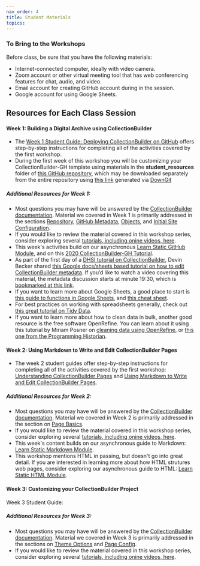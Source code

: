 ```yaml
---
nav_order: 4
title: Student Materials
topics: 
---
```


### To Bring to the Workshops
Before class, be sure that you have the following materials:
- Internet-connected computer, ideally with video camera. 
- Zoom account or other virtual meeting tool that has web conferencing features for chat, audio, and video. 
- Email account for creating GitHub account during in the session. 
- Google account for using Google Sheets.

## Resources for Each Class Session

#### Week 1: Building a Digital Archive using CollectionBuilder
- The [Week 1 Student Guide: Deploying CollectionBuilder on GitHub](https://github.com/learn-static/collectionbuilder-workshop/blob/main/intro-github.md#deploying-collectionbuilder-on-github) offers step-by-step instructions for completing all of the activities covered by the first workshop. 
- During the first week of this workshop you will be customizing your CollectionBuilder-GH template using materials in the **student_resources** folder of [this GitHub repository](https://github.com/learn-static/collectionbuilder-workshop), which may be downloaded separately from the entire repository using [this link](https://downgit.github.io/#/home?url=https://github.com/learn-static/collectionbuilder-workshop/tree/main/student_materials) generated via [DownGit](https://downgit.github.io/#/home) 

##### Additional Resources for Week 1:
- Most questions you may have will be answered by the [CollectionBuilder documentation](https://collectionbuilder.github.io/cb-docs/). Material we covered in Week 1 is primarily addressed in the sections [Repository](https://collectionbuilder.github.io/cb-docs/docs/repository/), [GitHub Metadata](https://collectionbuilder.github.io/cb-docs/docs/metadata/gh_metadata/), [Objects](https://collectionbuilder.github.io/cb-docs/docs/objects/gh-objects/), and [Initial Site Configuration](https://collectionbuilder.github.io/cb-docs/docs/config/).
- If you would like to review the material covered in this workshop series, consider exploring several [tutorials, including onine videos, here](https://collectionbuilder.github.io/tutorials.html).
- This week's activities build on our asynchronous [Learn Static GitHub Module](https://github.com/learn-static/foundations-0-github), and on this [2020 CollectionBuilder-GH Tutorial](https://collectionbuilder.github.io/workshop/gh/).
- As part of the first day of a [DHSI tutorial on CollectionBuilder](https://collectionbuilder.github.io/workshop/dhsi/day1.html), Devin Becker shared [this Google docs/sheets based tutorial on how to edit CollectionBuilder metadata](https://docs.google.com/document/d/1KXQMR4CalRgpF9T_UKDlC-JDvPDorK9E8R838cmhAX8/edit). If you’d like to watch a video covering this material, the metadata discussion starts at minute 19:30, which is [bookmarked at this link](https://youtu.be/ZPOKRpxGJqg?t=1170).
- If you want to learn more about Google Sheets, a good place to start is [this guide to functions in Google Sheets](https://support.google.com/a/users/answer/46977?hl=en&ref_topic=9296423), and [this cheat sheet](https://support.google.com/a/users/answer/9300022).
- For best practices on working with spreadsheets generally, check out [this great tutorial on Tidy Data](https://librarycarpentry.org/lc-spreadsheets/).
- If you want to learn more about how to clean data in bulk, another good resource is the free software OpenRefine. You can learn about it using this tutorial by Miriam Posner on [cleaning data using OpenRefine](https://github.com/miriamposner/get-started-with-openrefine/blob/master/get-started-with-openrefine.md), or [this one from the Programming Historian](http://programminghistorian.org/en/lessons/cleaning-data-with-openrefine). 

#### Week 2: Using Markdown to Write and Edit CollectionBuilder Pages
- The week 2 student guides offer step-by-step instructions for completing all of the activities covered by the first workshop: [Understanding CollectionBuilder Pages](https://github.com/learn-static/collectionbuilder-workshop/blob/main/understanding_pages.md#understanding-collectionbuilder-pages) and [Using Markdown to Write and Edit CollectionBuilder Pages](https://github.com/learn-static/collectionbuilder-workshop/blob/main/markdown.md#using-markdown-to-write-and-edit-collectionbuilder-pages). 

##### Additional Resources for Week 2:
- Most questions you may have will be answered by the [CollectionBuilder documentation](https://collectionbuilder.github.io/cb-docs/). Material we covered in Week 2 is primarily addressed in the section on [Page Basics](https://collectionbuilder.github.io/cb-docs/docs/pages/basics/).
- If you would like to review the material covered in this workshop series, consider exploring several [tutorials, including onine videos, here](https://collectionbuilder.github.io/tutorials.html).
- This week's content builds on our asynchronous guide to Markdown: [Learn Static Markdown Module](https://github.com/learn-static/foundations-2-markdown).
- This workshop mentions HTML in passing, but doesn't go into great detail. If you are interested in learning more about how HTML strutures web pages, consider exploring our asynchronous guide to HTML: [Learn Static HTML Module](https://github.com/learn-static/foundations-1-html).

#### Week 3: Customizing your CollectionBuilder Project
Week 3 Student Guide: 

##### Additional Resources for Week 3:
- Most questions you may have will be answered by the [CollectionBuilder documentation](https://collectionbuilder.github.io/cb-docs/). Material we covered in Week 3 is primarily addressed in the sections on [Theme Options](https://collectionbuilder.github.io/cb-docs/docs/theme/) and [Page Config](https://collectionbuilder.github.io/cb-docs/docs/customization/).
- If you would like to review the material covered in this workshop series, consider exploring several [tutorials, including onine videos, here](https://collectionbuilder.github.io/tutorials.html).